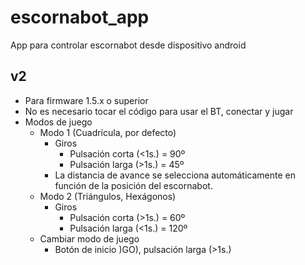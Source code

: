 # escornabot_app
App para controlar escornabot desde dispositivo android

## v2
 * Para firmware 1.5.x o superior
 * No es necesario tocar el código para usar el BT, conectar y jugar
 * Modos de juego
    * Modo 1 (Cuadrícula, por defecto)
      * Giros
        * Pulsación corta (<1s.) = 90º
        * Pulsación larga (>1s.) = 45º
      * La distancia de avance se selecciona automáticamente en función de la posición del escornabot.
    * Modo 2 (Triángulos, Hexágonos)
      * Giros
        * Pulsación corta (>1s.) = 60º
        * Pulsación larga (<1s.) = 120º
     * Cambiar modo de juego
        * Botón de inicio )GO), pulsación larga (>1s.)
